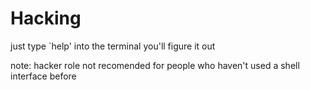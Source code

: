 # Hacking

just type `help' into the terminal you'll figure it out

note: hacker role not recomended for people who haven't used a shell interface before